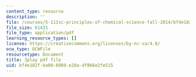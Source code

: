 ```yaml
---
content_type: resource
description: ''
file: /courses/5-111sc-principles-of-chemical-science-fall-2014/bf4e182fba006080e28adf866e2fe515_f0udxGcoztE.pdf
file_size: 61431
file_type: application/pdf
learning_resource_types: []
license: https://creativecommons.org/licenses/by-nc-sa/4.0/
ocw_type: OCWFile
resourcetype: Document
title: 3play pdf file
uid: bf4e182f-ba00-6080-e28a-df866e2fe515
---
```

